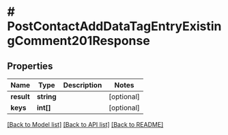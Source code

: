 # # PostContactAddDataTagEntryExistingComment201Response

## Properties

Name | Type | Description | Notes
------------ | ------------- | ------------- | -------------
**result** | **string** |  | [optional]
**keys** | **int[]** |  | [optional]

[[Back to Model list]](../../README.md#models) [[Back to API list]](../../README.md#endpoints) [[Back to README]](../../README.md)
